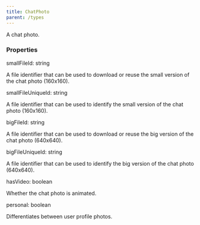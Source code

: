 ```yaml
---
title: ChatPhoto
parent: /types
---
```


A chat photo.

### Properties

<div class="flex flex-col gap-3"><div><div class="flex gap-2"><div class="font-mono p" id="p_smallFileId" data-anchor><span class="font-bold">smallFileId</span><span class="opacity-50">:</span> <span>string</span></div></div><div class="pl-3"><div class="no-margin">

A file identifier that can be used to download or reuse the small version of the chat photo (160x160).

</div></div></div><div><div class="flex gap-2"><div class="font-mono p" id="p_smallFileUniqueId" data-anchor><span class="font-bold">smallFileUniqueId</span><span class="opacity-50">:</span> <span>string</span></div></div><div class="pl-3"><div class="no-margin">

A file identifier that can be used to identify the small version of the chat photo (160x160).

</div></div></div><div><div class="flex gap-2"><div class="font-mono p" id="p_bigFileId" data-anchor><span class="font-bold">bigFileId</span><span class="opacity-50">:</span> <span>string</span></div></div><div class="pl-3"><div class="no-margin">

A file identifier that can be used to download or reuse the big version of the chat photo (640x640).

</div></div></div><div><div class="flex gap-2"><div class="font-mono p" id="p_bigFileUniqueId" data-anchor><span class="font-bold">bigFileUniqueId</span><span class="opacity-50">:</span> <span>string</span></div></div><div class="pl-3"><div class="no-margin">

A file identifier that can be used to identify the big version of the chat photo (640x640).

</div></div></div><div><div class="flex gap-2"><div class="font-mono p" id="p_hasVideo" data-anchor><span class="font-bold">hasVideo</span><span class="opacity-50">:</span> <span>boolean</span></div></div><div class="pl-3"><div class="no-margin">

Whether the chat photo is animated.

</div></div></div><div><div class="flex gap-2"><div class="font-mono p" id="p_personal" data-anchor><span class="font-bold">personal</span><span class="opacity-50">:</span> <span>boolean</span></div></div><div class="pl-3"><div class="no-margin">

Differentiates between user profile photos.

</div></div></div></div>

